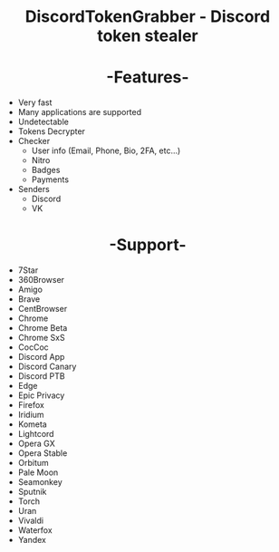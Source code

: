 <h1 align="center">DiscordTokenGrabber - Discord token stealer</h1>

<h1 align="center">-Features-</h1>

- Very fast
- Many applications are supported
- Undetectable
- Tokens Decrypter
- Checker
  - User info (Email, Phone, Bio, 2FA, etc...)
  - Nitro
  - Badges
  - Payments
- Senders
  - Discord
  - VK

<h1 align="center">-Support-</h1>

- 7Star
- 360Browser
- Amigo
- Brave
- CentBrowser
- Chrome
- Chrome Beta
- Chrome SxS
- CocCoc
- Discord App
- Discord Canary
- Discord PTB
- Edge
- Epic Privacy
- Firefox
- Iridium
- Kometa
- Lightcord
- Opera GX
- Opera Stable
- Orbitum
- Pale Moon
- Seamonkey
- Sputnik
- Torch
- Uran
- Vivaldi
- Waterfox
- Yandex